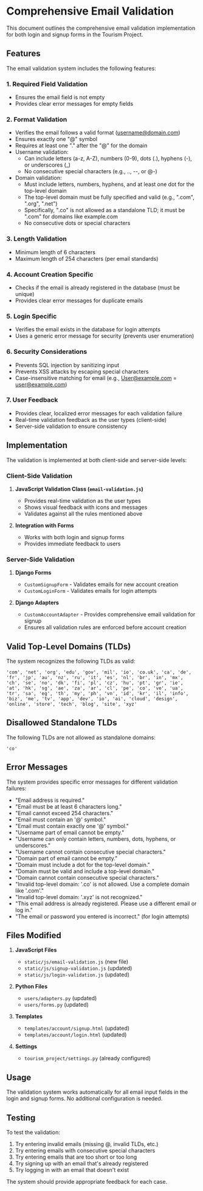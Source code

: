 # Comprehensive Email Validation

This document outlines the comprehensive email validation implementation for both login and signup forms in the Tourism Project.

## Features

The email validation system includes the following features:

### 1. Required Field Validation
- Ensures the email field is not empty
- Provides clear error messages for empty fields

### 2. Format Validation
- Verifies the email follows a valid format (username@domain.com)
- Ensures exactly one "@" symbol
- Requires at least one "." after the "@" for the domain
- Username validation:
  - Can include letters (a-z, A-Z), numbers (0-9), dots (.), hyphens (-), or underscores (_)
  - No consecutive special characters (e.g., .., --, or @-)
- Domain validation:
  - Must include letters, numbers, hyphens, and at least one dot for the top-level domain
  - The top-level domain must be fully specified and valid (e.g., ".com", ".org", ".net")
  - Specifically, ".co" is not allowed as a standalone TLD; it must be ".com" for domains like example.com
  - No consecutive dots or special characters

### 3. Length Validation
- Minimum length of 6 characters
- Maximum length of 254 characters (per email standards)

### 4. Account Creation Specific
- Checks if the email is already registered in the database (must be unique)
- Provides clear error messages for duplicate emails

### 5. Login Specific
- Verifies the email exists in the database for login attempts
- Uses a generic error message for security (prevents user enumeration)

### 6. Security Considerations
- Prevents SQL injection by sanitizing input
- Prevents XSS attacks by escaping special characters
- Case-insensitive matching for email (e.g., User@example.com = user@example.com)

### 7. User Feedback
- Provides clear, localized error messages for each validation failure
- Real-time validation feedback as the user types (client-side)
- Server-side validation to ensure consistency

## Implementation

The validation is implemented at both client-side and server-side levels:

### Client-Side Validation

1. **JavaScript Validation Class (`email-validation.js`)**
   - Provides real-time validation as the user types
   - Shows visual feedback with icons and messages
   - Validates against all the rules mentioned above

2. **Integration with Forms**
   - Works with both login and signup forms
   - Provides immediate feedback to users

### Server-Side Validation

1. **Django Forms**
   - `CustomSignupForm` - Validates emails for new account creation
   - `CustomLoginForm` - Validates emails for login attempts

2. **Django Adapters**
   - `CustomAccountAdapter` - Provides comprehensive email validation for signup
   - Ensures all validation rules are enforced before account creation

## Valid Top-Level Domains (TLDs)

The system recognizes the following TLDs as valid:

```
'com', 'net', 'org', 'edu', 'gov', 'mil', 'io', 'co.uk', 'ca', 'de', 
'fr', 'jp', 'au', 'nz', 'ru', 'it', 'es', 'nl', 'br', 'in', 'mx', 
'ch', 'se', 'no', 'dk', 'fi', 'pl', 'cz', 'hu', 'pt', 'gr', 'ie', 
'at', 'hk', 'sg', 'ae', 'za', 'ar', 'cl', 'pe', 'co', 've', 'ua', 
'tr', 'sa', 'eg', 'th', 'my', 'ph', 'vn', 'id', 'kr', 'il', 'info', 
'biz', 'me', 'tv', 'app', 'dev', 'io', 'ai', 'cloud', 'design', 
'online', 'store', 'tech', 'blog', 'site', 'xyz'
```

## Disallowed Standalone TLDs

The following TLDs are not allowed as standalone domains:

```
'co'
```

## Error Messages

The system provides specific error messages for different validation failures:

- "Email address is required."
- "Email must be at least 6 characters long."
- "Email cannot exceed 254 characters."
- "Email must contain an '@' symbol."
- "Email must contain exactly one '@' symbol."
- "Username part of email cannot be empty."
- "Username can only contain letters, numbers, dots, hyphens, or underscores."
- "Username cannot contain consecutive special characters."
- "Domain part of email cannot be empty."
- "Domain must include a dot for the top-level domain."
- "Domain must be valid and include a top-level domain."
- "Domain cannot contain consecutive special characters."
- "Invalid top-level domain: '.co' is not allowed. Use a complete domain like '.com'."
- "Invalid top-level domain: '.xyz' is not recognized."
- "This email address is already registered. Please use a different email or log in."
- "The email or password you entered is incorrect." (for login attempts)

## Files Modified

1. **JavaScript Files**
   - `static/js/email-validation.js` (new file)
   - `static/js/signup-validation.js` (updated)
   - `static/js/login-validation.js` (updated)

2. **Python Files**
   - `users/adapters.py` (updated)
   - `users/forms.py` (updated)

3. **Templates**
   - `templates/account/signup.html` (updated)
   - `templates/account/login.html` (updated)

4. **Settings**
   - `tourism_project/settings.py` (already configured)

## Usage

The validation system works automatically for all email input fields in the login and signup forms. No additional configuration is needed.

## Testing

To test the validation:

1. Try entering invalid emails (missing @, invalid TLDs, etc.)
2. Try entering emails with consecutive special characters
3. Try entering emails that are too short or too long
4. Try signing up with an email that's already registered
5. Try logging in with an email that doesn't exist

The system should provide appropriate feedback for each case.
